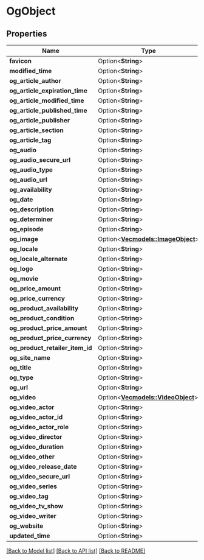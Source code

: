 # OgObject

## Properties

Name | Type | Description | Notes
------------ | ------------- | ------------- | -------------
**favicon** | Option<**String**> |  | [optional]
**modified_time** | Option<**String**> |  | [optional]
**og_article_author** | Option<**String**> |  | [optional]
**og_article_expiration_time** | Option<**String**> |  | [optional]
**og_article_modified_time** | Option<**String**> |  | [optional]
**og_article_published_time** | Option<**String**> |  | [optional]
**og_article_publisher** | Option<**String**> |  | [optional]
**og_article_section** | Option<**String**> |  | [optional]
**og_article_tag** | Option<**String**> |  | [optional]
**og_audio** | Option<**String**> |  | [optional]
**og_audio_secure_url** | Option<**String**> |  | [optional]
**og_audio_type** | Option<**String**> |  | [optional]
**og_audio_url** | Option<**String**> |  | [optional]
**og_availability** | Option<**String**> |  | [optional]
**og_date** | Option<**String**> |  | [optional]
**og_description** | Option<**String**> |  | [optional]
**og_determiner** | Option<**String**> |  | [optional]
**og_episode** | Option<**String**> |  | [optional]
**og_image** | Option<[**Vec<models::ImageObject>**](ImageObject.md)> |  | [optional]
**og_locale** | Option<**String**> |  | [optional]
**og_locale_alternate** | Option<**String**> |  | [optional]
**og_logo** | Option<**String**> |  | [optional]
**og_movie** | Option<**String**> |  | [optional]
**og_price_amount** | Option<**String**> |  | [optional]
**og_price_currency** | Option<**String**> |  | [optional]
**og_product_availability** | Option<**String**> |  | [optional]
**og_product_condition** | Option<**String**> |  | [optional]
**og_product_price_amount** | Option<**String**> |  | [optional]
**og_product_price_currency** | Option<**String**> |  | [optional]
**og_product_retailer_item_id** | Option<**String**> |  | [optional]
**og_site_name** | Option<**String**> |  | [optional]
**og_title** | Option<**String**> |  | [optional]
**og_type** | Option<**String**> |  | [optional]
**og_url** | Option<**String**> |  | [optional]
**og_video** | Option<[**Vec<models::VideoObject>**](VideoObject.md)> |  | [optional]
**og_video_actor** | Option<**String**> |  | [optional]
**og_video_actor_id** | Option<**String**> |  | [optional]
**og_video_actor_role** | Option<**String**> |  | [optional]
**og_video_director** | Option<**String**> |  | [optional]
**og_video_duration** | Option<**String**> |  | [optional]
**og_video_other** | Option<**String**> |  | [optional]
**og_video_release_date** | Option<**String**> |  | [optional]
**og_video_secure_url** | Option<**String**> |  | [optional]
**og_video_series** | Option<**String**> |  | [optional]
**og_video_tag** | Option<**String**> |  | [optional]
**og_video_tv_show** | Option<**String**> |  | [optional]
**og_video_writer** | Option<**String**> |  | [optional]
**og_website** | Option<**String**> |  | [optional]
**updated_time** | Option<**String**> |  | [optional]

[[Back to Model list]](../README.md#documentation-for-models) [[Back to API list]](../README.md#documentation-for-api-endpoints) [[Back to README]](../README.md)


